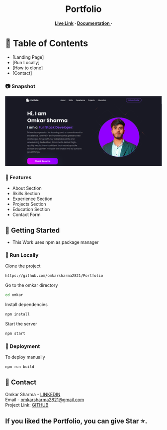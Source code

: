 <div align='center'>

<h1>Portfolio</h1>

<h4> <a href=https://portfolio-weut.onrender.com/>Live Link</a> <span> · </span> <a href="https://github.com/Gaurav270924/Portfolio/blob/main/README.md"> Documentation </a> <span> ·</h4>
</div>

# :notebook_with_decorative_cover: Table of Contents

- [Landing Page]
- [Run Locally]
- [How to clone]
- [Contact] 


### :camera: Snapshot
<div align="center"> <a href="https://portfolio-weut.onrender.com/"><img src=https://github.com/omkarsharma2821/Portfolio/blob/main/screenshot/Screenshot%202023-12-28%20150322.png></a> </div>

### :dart: Features

- About Section
- Skills Section
- Experience Section
- Projects Section
- Education Section
- Contact Form
  
## :toolbox: Getting Started
- This Work uses npm as package manager

### :running: Run Locally

Clone the project

```bash
https://github.com/omkarsharma2821/Portfolio
```
Go to the omkar directory
```bash
cd omkar
```
Install dependencies
```bash
npm install
```
Start the server
```bash
npm start
```

### :triangular_flag_on_post: Deployment

To deploy manually 
```bash
npm run build
```


## :handshake: Contact

Omkar Sharma - [LINKEDIN](https://www.linkedin.com/in/omkarsharmaa/) <br>
Email - omkarsharma2821@gmail.com <br>
Project Link: [GITHUB](https://github.com/omkarsharma2821/Portfolio) 

## If you liked the Portfolio, you can give Star ⭐.
